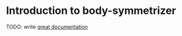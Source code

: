# Introduction to body-symmetrizer

TODO: write [great documentation](http://jacobian.org/writing/what-to-write/)
